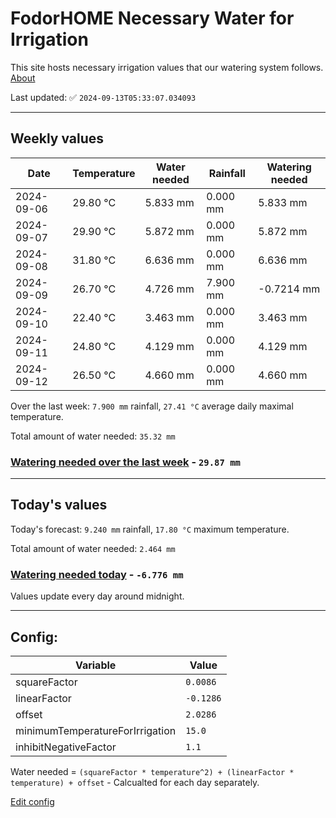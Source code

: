 # FodorHOME Necessary Water for Irrigation

This site hosts necessary irrigation values that our watering system follows. [About](https://github.com/redyau/irrigation)

Last updated: ✅ `2024-09-13T05:33:07.034093`

---

## Weekly values

| Date | Temperature | Water needed | Rainfall | Watering needed |
|-----|-----|-----|-----|-----|
| 2024-09-06 | 29.80 °C | 5.833 mm | 0.000 mm | 5.833 mm |
| 2024-09-07 | 29.90 °C | 5.872 mm | 0.000 mm | 5.872 mm |
| 2024-09-08 | 31.80 °C | 6.636 mm | 0.000 mm | 6.636 mm |
| 2024-09-09 | 26.70 °C | 4.726 mm | 7.900 mm | -0.7214 mm |
| 2024-09-10 | 22.40 °C | 3.463 mm | 0.000 mm | 3.463 mm |
| 2024-09-11 | 24.80 °C | 4.129 mm | 0.000 mm | 4.129 mm |
| 2024-09-12 | 26.50 °C | 4.660 mm | 0.000 mm | 4.660 mm |


Over the last week: `7.900 mm` rainfall, `27.41 °C` average daily maximal temperature.

Total amount of water needed: `35.32 mm`

### [Watering needed over the last week](lastweek.txt) - `29.87 mm`

---

## Today's values

Today's forecast: `9.240 mm` rainfall, `17.80 °C` maximum temperature.

Total amount of water needed: `2.464 mm`

### [Watering needed today](today.txt) - `-6.776 mm`

Values update every day around midnight.

---

## Config:

| Variable | Value |
|-----|-----|
| squareFactor | `0.0086` |
| linearFactor | `-0.1286` |
| offset | `2.0286` |
| minimumTemperatureForIrrigation | `15.0` |
| inhibitNegativeFactor | `1.1` |

Water needed = `(squareFactor * temperature^2) + (linearFactor * temperature) + offset` - Calcualted for each day separately.

[Edit config](https://github.com/RedyAu/irrigation/edit/main/config.json)
